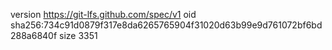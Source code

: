 version https://git-lfs.github.com/spec/v1
oid sha256:734c91d0879f317e8da6265765904f31020d63b99e9d761072bf6bd288a6840f
size 3351
